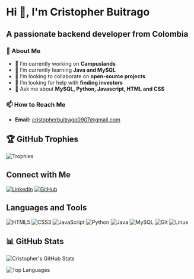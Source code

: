 # Hi 👋, I'm Cristopher Buitrago

## A passionate backend developer from Colombia

### 🌟 About Me

- 🔭 I’m currently working on **Campuslands**
- 🌱 I’m currently learning **Java and MySQL**
- 👯 I’m looking to collaborate on **open-source projects**
- 🤝 I’m looking for help with **finding investors**
- 💬 Ask me about **MySQL, Python, Javascript, HTML and CSS**

### 📫 How to Reach Me

- **Email:** [cristopherbuitrago0907@gmail.com](mailto:cristopherbuitrago0907@gmail.com)

## 🏆 GitHub Trophies

![Trophies](https://github-profile-trophy.vercel.app/?username=CristopherBuitrago&theme=radical&no-frame=true&margin-w=15&margin-h=15)

## Connect with Me

[![LinkedIn](https://img.shields.io/badge/LinkedIn-0077B5?style=for-the-badge&logo=linkedin&logoColor=white)](https://www.linkedin.com/in/cristopher-buitrago-04721230a/)
[![GitHub](https://img.shields.io/badge/GitHub-100000?style=for-the-badge&logo=github&logoColor=white)](https://github.com/CristopherBuitrago)

## Languages and Tools

![HTML5](https://img.shields.io/badge/HTML5-E34F26?style=for-the-badge&logo=html5&logoColor=white)
![CSS3](https://img.shields.io/badge/CSS3-1572B6?style=for-the-badge&logo=css3&logoColor=white)
![JavaScript](https://img.shields.io/badge/JavaScript-F7DF1E?style=for-the-badge&logo=javascript&logoColor=black)
![Python](https://img.shields.io/badge/Python-3776AB?style=for-the-badge&logo=python&logoColor=white)
![Java](https://img.shields.io/badge/Java-007396?style=for-the-badge&logo=java&logoColor=white)
![MySQL](https://img.shields.io/badge/MySQL-4479A1?style=for-the-badge&logo=mysql&logoColor=white)
![Git](https://img.shields.io/badge/Git-F05032?style=for-the-badge&logo=git&logoColor=white)
![Linux](https://img.shields.io/badge/Linux-FCC624?style=for-the-badge&logo=linux&logoColor=black)

## 📊 GitHub Stats

![Cristopher's GitHub Stats](https://github-readme-stats.vercel.app/api?username=CristopherBuitrago&show_icons=true&theme=radical)

![Top Languages](https://github-readme-stats.vercel.app/api/top-langs/?username=CristopherBuitrago&layout=compact&theme=radical)
